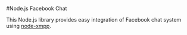 #Node.js Facebook Chat

This Node.js library provides easy integration of Facebook chat system using [node-xmpp](https://github.com/astro/node-xmpp "Node-XMPP library on Github").